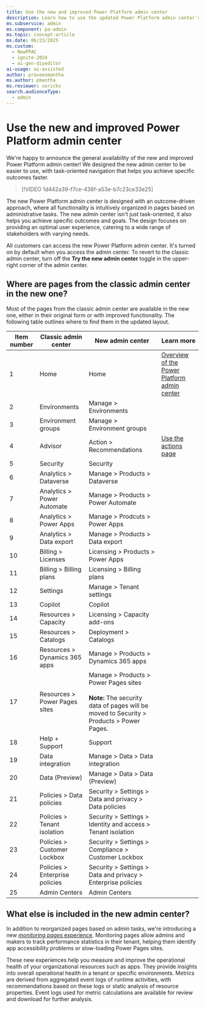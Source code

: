 ```yaml
---
title: Use the new and improved Power Platform admin center
description: Learn how to use the updated Power Platform admin center's new UI and features for effective administration and monitoring.
ms.subservice: admin
ms.component: pa-admin
ms.topic: concept-article
ms.date: 06/23/2025
ms.custom: 
  - NewPPAC
  - ignite-2024
  - ai-gen-diyeditor
ai-usage: ai-assisted
author: praveenmantha
ms.author: pmantha
ms.reviewer: sericks
search.audienceType: 
  - admin
---
```


# Use the new and improved Power Platform admin center 

We're happy to announce the general availability of the new and improved Power Platform admin center! We designed the new admin center to be easier to use, with task-oriented navigation that helps you achieve specific outcomes faster.

 > [!VIDEO 1d442a39-f7ce-438f-a53e-b7c23ce33e25]

The new Power Platform admin center is designed with an outcome-driven approach, where all functionality is intuitively organized in pages based on administrative tasks. The new admin center isn't just task-oriented, it also helps you achieve specific outcomes and goals. The design focuses on providing an optimal user experience, catering to a wide range of stakeholders with varying needs.

All customers can access the new Power Platform admin center. It's turned on by default when you access the admin center. To revert to the classic admin center, turn off the **Try the new admin center** toggle in the upper-right corner of the admin center.

## Where are pages from the classic admin center in the new one?  

Most of the pages from the classic admin center are available in the new one, either in their original form or with improved functionality. The following table outlines where to find them in the updated layout.

| Item number | Classic admin center | New admin center | Learn more |
| ------------| -------------------- | -----------------|--------------|
| 1           | Home                 | Home             | [Overview of the Power Platform admin center](admin-documentation.md) |
| 2           | Environments         | Manage > Environments | |
| 3           | Environment groups   | Manage > Environment groups |    |
| 4           | Advisor              | Action > Recommendations | [Use the actions page](power-platform-advisor.md)   |
| 5           | Security             | Security         |    |
| 6           | Analytics > Dataverse       | Manage > Products > Dataverse |    |
| 7           | Analytics > Power Automate | Manage > Products > Power Automate |    |
| 8           | Analytics > Power Apps| Manage > Prodcuts > Power Apps |    |
| 9           | Analytics > Data export | Manage  > Products > Data export |     |
| 10          | Billing > Licenses   | Licensing > Products > Power Apps |     |
| 11          | Billing > Billing plans      | Licensing > Billing plans |    |
| 12          | Settings             | Manage > Tenant settings |    |
| 13          | Copilot              | Copilot          |    |
| 14          | Resources > Capacity | Licensing > Capacity add-ons |     |
| 15          | Resources > Catalogs | Deployment > Catalogs |    |
| 16          | Resources > Dynamics 365 apps | Manage > Products > Dynamics 365 apps |    |
| 17          | Resources > Power Pages sites | Manage > Products > Power Pages sites<br><br>**Note:** The security data of pages will be moved to Security > Products > Power Pages. |   |
| 18          | Help + Support       | Support         |    |
| 19          | Data integration     | Manage > Data > Data integration  |     |
| 20          | Data (Preview)       | Manage > Data > Data (Preview) |    |
| 21          | Policies > Data policies | Security > Settings > Data and privacy > Data policies |     |
| 22          | Policies > Tenant isolation | Security > Settings > Identity and access > Tenant isolation |     |
| 23          | Policies > Customer Lockbox | Security > Settings > Compliance > Customer Lockbox |    |
| 24          | Policies > Enterprise policies | Security > Settings > Data and privacy > Enterprise policies |     |
| 25          | Admin Centers        | Admin Centers   |  |

## What else is included in the new admin center?

In addition to reorganized pages based on admin tasks, we're introducing a new [*monitoring pages* experience](monitoring/monitoring-overview.md). Monitoring pages allow admins and makers to track performance statistics in their tenant, helping them identify app accessibility problems or slow-loading Power Pages sites.  

These new experiences help you measure and improve the operational health of your organizational resources such as apps. They provide insights into overall operational health in a tenant or specific environments. Metrics are derived from aggregated event logs of runtime activities, with recommendations based on these logs or static analysis of resource properties. Event logs used for metric calculations are available for review and download for further analysis.
